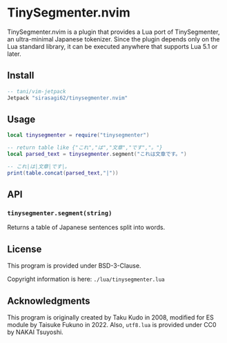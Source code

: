 # TinySegmenter.nvim
TinySegmenter.nvim is a plugin that provides a Lua port of TinySegmenter, an ultra-minimal Japanese tokenizer. Since the plugin depends only on the Lua standard library, it can be executed anywhere that supports Lua 5.1 or later.

## Install
```lua
-- tani/vim-jetpack
Jetpack "sirasagi62/tinysegmenter.nvim"
```

## Usage
```lua
local tinysegmenter = require("tinysegmenter")

-- return table like {"これ","は","文章","です","。"}
local parsed_text = tinysegmenter.segment("これは文章です。")

-- これ|は|文章|です|。
print(table.concat(parsed_text,"|"))

```

## API
### `tinysegmenter.segment(string)`
Returns a table of Japanese sentences split into words.

## License
This program is provided under BSD-3-Clause.

Copyright information is here: `./lua/tinysegmenter.lua`

## Acknowledgments
This program is originally created by Taku Kudo in 2008, modified for ES module by Taisuke Fukuno in 2022.
Also, `utf8.lua` is provided under CC0 by NAKAI Tsuyoshi.

